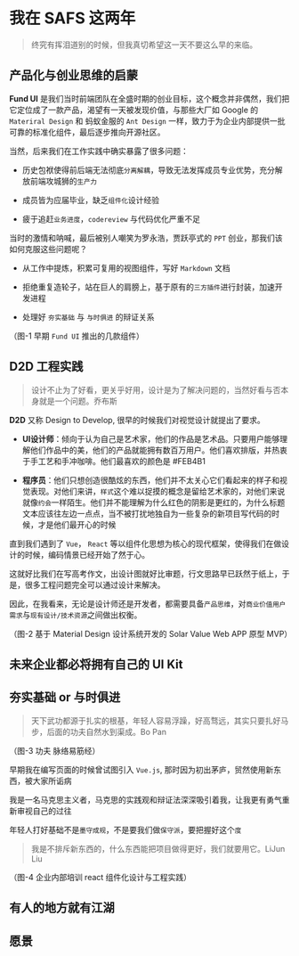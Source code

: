 # 我在 SAFS 这两年

> 终究有挥泪道别的时候，但我真切希望这一天不要这么早的来临。

## 产品化与创业思维的启蒙

**Fund UI** 是我们当时前端团队在全盛时期的创业目标，这个概念并非偶然，我们把它定位成了一款产品，渴望有一天被发现价值，与那些大厂如 Google 的 `Materiral Design` 和 蚂蚁金服的 `Ant Design` 一样，致力于为企业内部提供一批可靠的标准化组件，最后逐步推向开源社区。

当然，后来我们在工作实践中确实暴露了很多问题：

- 历史包袱使得前后端无法彻底`分离解耦`，导致无法发挥成员专业优势，充分解放前端攻城狮的`生产力`

- 成员皆为应届毕业，缺乏`组件化`设计经验

- 疲于追赶`业务进度`，`codereview` 与代码优化严重不足

当时的激情和呐喊，最后被别人嘲笑为罗永浩，贾跃亭式的 `PPT` 创业，那我们该如何克服这些问题呢？

- 从工作中提炼，积累可复用的视图组件，写好 `Markdown` 文档

- 拒绝重复造轮子，站在巨人的肩膀上，基于原有的`三方插件`进行封装，加速开发进程

- 处理好 `夯实基础` 与 `与时俱进` 的辩证关系

（图-1 早期 `Fund UI` 推出的几款组件）

## D2D 工程实践

> 设计不止为了好看，更关乎好用，设计是为了解决问题的，当然好看与否本身就是一个问题。乔布斯

**D2D** 又称 Design to Develop, 很早的时候我们对视觉设计就提出了要求。

- **UI设计师**：倾向于认为自己是艺术家，他们的作品是艺术品。只要用户能够理解他们作品中的美，他们的产品就能拥有数百万用户。他们喜欢排版，并热衷于手工艺和手冲咖啡。他们最喜欢的颜色是 #FEB4B1

- **程序员**：他们只想创造很酷炫的东西，他们并不太关心它们看起来的样子和视觉表现。对他们来讲，`样式`这个难以捉摸的概念是留给艺术家的，对他们来说就像`约会`一样陌生。他们并不能理解为什么红色的阴影是更红的，为什么标题文本应该往左边一点点，当不被打扰地独自为一些复杂的新项目写代码的时候，才是他们最开心的时候

直到我们遇到了 `Vue`， `React` 等以组件化思想为核心的现代框架，使得我们在做设计的时候，编码情景已经开始了然于心。

这就好比我们在写高考作文，出设计图就好比审题，行文思路早已跃然于纸上，于是，很多工程问题完全可以通过设计来解决。

因此，在我看来，无论是设计师还是开发者，都需要具备`产品思维`，对`商业价值用户需求`与`现有设计/技术资源`之间做出权衡。

（图-2 基于 Material Design 设计系统开发的 Solar Value Web APP 原型 MVP）

## 未来企业都必将拥有自己的 UI Kit 



## 夯实基础 or 与时俱进

> 天下武功都源于扎实的根基，年轻人容易浮躁，好高骛远，其实只要扎好马步，后面的功夫自然水到渠成。Bo Pan

（图-3 功夫 脉络易筋经）

早期我在编写页面的时候曾试图引入 `Vue.js`, 那时因为初出茅庐，贸然使用新东西，被大家所诟病

我是一名马克思主义者，马克思的实践观和辩证法深深吸引着我，让我更有勇气重新审视自己的过往

年轻人打好基础不是`墨守成规`，不是要我们做`保守派`，要把握好这个`度`

> 我是不排斥新东西的，什么东西能把项目做得更好，我们就要用它。LiJun Liu

（图-4 企业内部培训 react 组件化设计与工程实践）

## 有人的地方就有江湖

> 


## 愿景
